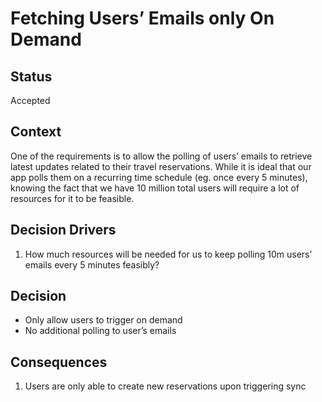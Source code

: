 # Fetching Users’ Emails only On Demand

## Status
Accepted

## Context
One of the requirements is to allow the polling of users’ emails to retrieve latest updates related to their travel reservations. While it is ideal that our app polls them on a recurring time schedule (eg. once every 5 minutes), knowing the fact that we have 10 million total users will require a lot of resources for it to be feasible.

## Decision Drivers

1. How much resources will be needed for us to keep polling 10m users’ emails every 5 minutes feasibly?

## Decision

- Only allow users to trigger on demand
- No additional polling to user’s emails

## Consequences

1. Users are only able to create new reservations upon triggering sync
